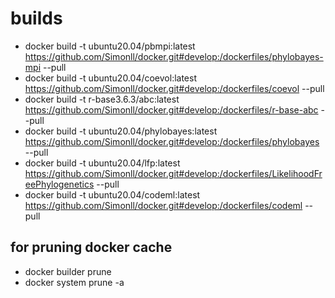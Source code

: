 # builds
- docker build -t ubuntu20.04/pbmpi:latest https://github.com/Simonll/docker.git#develop:/dockerfiles/phylobayes-mpi --pull
- docker build -t ubuntu20.04/coevol:latest https://github.com/Simonll/docker.git#develop:/dockerfiles/coevol --pull
- docker build -t r-base3.6.3/abc:latest https://github.com/Simonll/docker.git#develop:/dockerfiles/r-base-abc --pull
- docker build -t ubuntu20.04/phylobayes:latest https://github.com/Simonll/docker.git#develop:/dockerfiles/phylobayes --pull
- docker build -t ubuntu20.04/lfp:latest https://github.com/Simonll/docker.git#develop:/dockerfiles/LikelihoodFreePhylogenetics --pull
- docker build -t ubuntu20.04/codeml:latest https://github.com/Simonll/docker.git#develop:/dockerfiles/codeml --pull

## for pruning docker cache
- docker builder prune
- docker system prune -a
